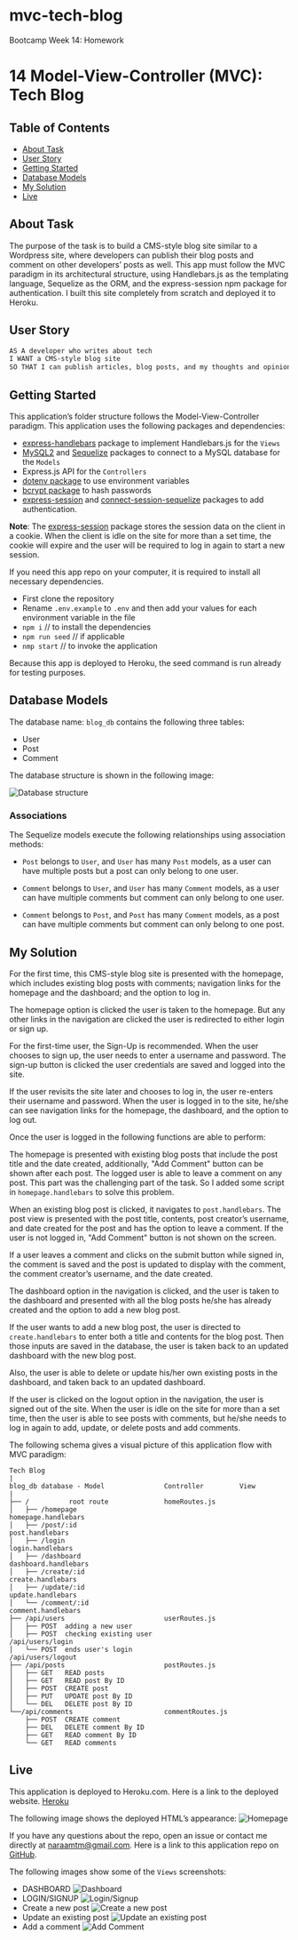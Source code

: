 # mvc-tech-blog

Bootcamp Week 14: Homework

# 14 Model-View-Controller (MVC): Tech Blog

## Table of Contents 

- [About Task](#about-task)
- [User Story](#user-story)
- [Getting Started](#getting-started)
- [Database Models](#database-models)
- [My Solution](#my-solution)
- [Live](#live)

## About Task

The purpose of the task is to build a CMS-style blog site similar to a Wordpress site, where developers can publish their blog posts and comment on other developers’ posts as well. This app must follow the MVC paradigm in its architectural structure, using Handlebars.js as the templating language, Sequelize as the ORM, and the express-session npm package for authentication. I built this site completely from scratch and deployed it to Heroku.

## User Story

```md
AS A developer who writes about tech
I WANT a CMS-style blog site
SO THAT I can publish articles, blog posts, and my thoughts and opinions
```

## Getting Started

This application’s folder structure follows the Model-View-Controller paradigm. This application uses the following packages and dependencies: 
- [express-handlebars](https://www.npmjs.com/package/express-handlebars) package to implement Handlebars.js for the `Views`
- [MySQL2](https://www.npmjs.com/package/mysql2) and [Sequelize](https://www.npmjs.com/package/sequelize) packages to connect to a MySQL database for the `Models`
- Express.js API for the `Controllers`
- [dotenv package](https://www.npmjs.com/package/dotenv) to use environment variables
- [bcrypt package](https://www.npmjs.com/package/bcrypt) to hash passwords
- [express-session](https://www.npmjs.com/package/express-session) and [connect-session-sequelize](https://www.npmjs.com/package/connect-session-sequelize) packages to add authentication.

**Note**: The [express-session](https://www.npmjs.com/package/express-session) package stores the session data on the client in a cookie. When the client is idle on the site for more than a set time, the cookie will expire and the user will be required to log in again to start a new session. 

If you need this app repo on your computer, it is required to install all necessary dependencies.

- First clone the repository
- Rename `.env.example` to `.env` and then add your values for each environment variable in the file
- `npm i`             // to install the dependencies
- `npm run seed`      // if applicable
- `nmp start`         // to invoke the application

Because this app is deployed to Heroku, the seed command is run already for testing purposes. 

## Database Models

The database name: `blog_db` contains the following three tables:

- User
- Post
- Comment

The database structure is shown in the following image:

![Database structure](./assets/blog-database.png)

### Associations

The Sequelize models execute the following relationships using association methods:

* `Post` belongs to `User`, and `User` has many `Post` models, as a user can have multiple posts but a post can only belong to one user.

* `Comment` belongs to `User`, and `User` has many `Comment` models, as a user can have multiple comments but comment can only belong to one user.

* `Comment` belongs to `Post`, and `Post` has many `Comment` models, as a post can have multiple comments but comment can only belong to one post.

## My Solution

For the first time, this CMS-style blog site is presented with the homepage, which includes existing blog posts with comments; navigation links for the homepage and the dashboard; and the option to log in.

The homepage option is clicked the user is taken to the homepage. But any other links in the navigation are clicked the user is redirected to either login or sign up.

For the first-time user, the Sign-Up is recommended. When the user chooses to sign up, the user needs to enter a username and password. The sign-up button is clicked the user credentials are saved and logged into the site.

If the user revisits the site later and chooses to log in, the user re-enters their username and password. When the user is logged in to the site, he/she can see navigation links for the homepage, the dashboard, and the option to log out.

Once the user is logged in the following functions are able to perform:

The homepage is presented with existing blog posts that include the post title and the date created, additionally, "Add Comment" button can be shown after each post. The logged user is able to leave a comment on any post. This part was the challenging part of the task. So I added some script in `homepage.handlebars` to solve this problem.

When an existing blog post is clicked, it navigates to `post.handlebars`. The post view is presented with the post title, contents, post creator’s username, and date created for the post and has the option to leave a comment. If the user is not logged in, "Add Comment" button is not shown on the screen.

If a user leaves a comment and clicks on the submit button while signed in, the comment is saved and the post is updated to display with the comment, the comment creator’s username, and the date created.

The dashboard option in the navigation is clicked, and the user is taken to the dashboard and presented with all the blog posts he/she has already created and the option to add a new blog post.

If the user wants to add a new blog post, the user is directed to `create.handlebars` to enter both a title and contents for the blog post. Then those inputs are saved in the database, the user is taken back to an updated dashboard with the new blog post.

Also, the user is able to delete or update his/her own existing posts in the dashboard, and taken back to an updated dashboard.

If the user is clicked on the logout option in the navigation, the user is signed out of the site. When the user is idle on the site for more than a set time, then the user is able to see posts with comments, but he/she needs to log in again to add, update, or delete posts and add comments.

The following schema gives a visual picture of this application flow with MVC paradigm:

```                      
Tech Blog
|
blog_db database - Model               Controller         View  
|
├── /          root route              homeRoutes.js
│   ├── /homepage                                         homepage.handlebars
│   ├── /post/:id                                         post.handlebars  
│   ├── /login                                            login.handlebars
│   ├── /dashboard                                        dashboard.handlebars
│   ├── /create/:id                                       create.handlebars     
│   ├── /update/:id                                       update.handlebars
│   └── /comment/:id                                      comment.handlebars
├── /api/users                         userRoutes.js              
│   ├── POST  adding a new user           
│   ├── POST  checking existing user                      /api/users/login          
│   └── POST  ends user's login                           /api/users/logout 
├── /api/posts                         postRoutes.js                  
│   ├── GET   READ posts              
│   ├── GET   READ post By ID   
│   ├── POST  CREATE post               
│   ├── PUT   UPDATE post By ID               
│   └── DEL   DELETE post By ID
└──/api/comments                       commentRoutes.js
    ├── POST  CREATE comment
    ├── DEL   DELETE comment By ID  
    ├── GET   READ comment By ID                            
    └── GET   READ comments
```

## Live

This application is deployed to Heroku.com. Here is a link to the deployed website. [Heroku](https://the-tech-blog-mvc-structure.herokuapp.com/)

The following image shows the deployed HTML’s appearance: ![Homepage](./assets/tech-blog-homepage.png)

If you have any questions about the repo, open an issue or contact me directly at naraamtm@gmail.com. Here is a link to this application repo on [GitHub](https://github.com/Nara1469/mvc-tech-blog).

The following images show some of the `Views` screenshots: 
- DASHBOARD ![Dashboard](./assets/tech-blog-dashboard.png)
- LOGIN/SIGNUP ![Login/Signup](./assets/tech-blog-login-sign-up.png)
- Create a new post ![Create a new post](./assets/tech-blog-new.png)
- Update an existing post ![Update an existing post](./assets/tech-blog-update.png)
- Add a comment ![Add Comment](./assets/tech-blog-comment.png)